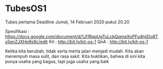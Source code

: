# TubesOS1
Tubes pertama 
Deadline Jumat, 14 Februari 2020 pukul 20.20

Spesifikasi : https://docs.google.com/document/d/1JI1RqqUgTuLcbQqmaXoPFu4hjjDo8Ts5enZJXHp9s9c/edit
Kit         : http://bit.ly/kit-os-1
QnA         : http://bit.ly/kit-os-1

Ketika kita berubah, tidak serta merta jalan menjadi mudah. Kita akan menempuh masa sulit, dan rasa sakit. Kita buktikan, bahwa di sini kita punya usaha yang bagus, tapi juga usaha yang baik
